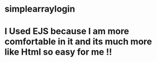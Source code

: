 # simplearraylogin

# I Used EJS because I am more comfortable in it and its much more like Html so easy for me !!
